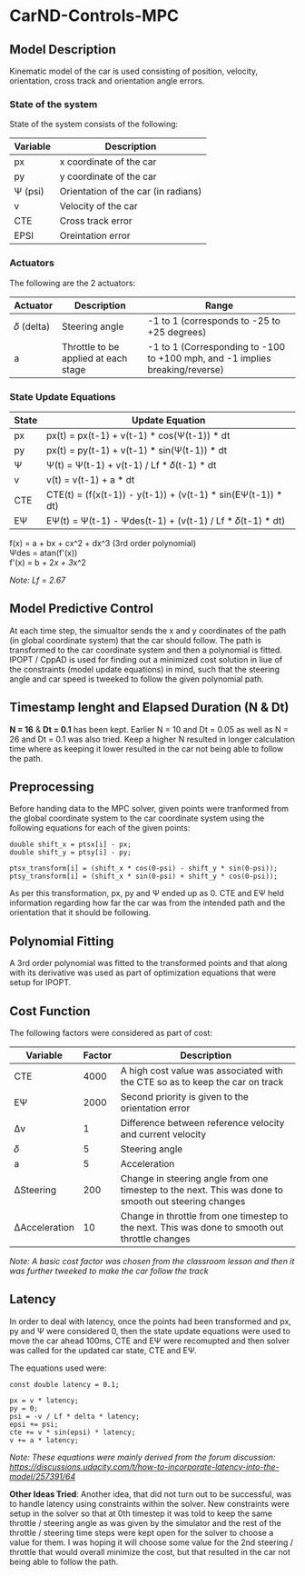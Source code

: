 # CarND-Controls-MPC

## Model Description

Kinematic model of the car is used consisting of position, velocity, orientation, cross track and orientation angle errors.

### State of the system

State of the system consists of the following:

|Variable|Description|
|---|---|
|px| x coordinate of the car|
|py| y coordinate of the car|
|Ψ (psi)| Orientation of the car (in radians)|
|v|Velocity of the car|
|CTE| Cross track error|
|EPSI|Oreintation error|

### Actuators

The following are the 2 actuators:

|Actuator|Description|Range|
|---|---|---|
| 𝛿 (delta)| Steering angle| -1 to 1 (corresponds to -25 to +25 degrees)|
| a| Throttle to be applied at each stage| -1 to 1 (Corresponding to -100 to +100 mph, and -1 implies breaking/reverse)

### State Update Equations

|State|Update Equation|
|---|---|
| px | px(t) = px(t-1) + v(t-1) * cos(Ψ(t-1)) * dt|
| py | px(t) = py(t-1) + v(t-1) * sin(Ψ(t-1)) * dt|
| Ψ | Ψ(t) = Ψ(t-1) + v(t-1) / Lf * 𝛿(t-1) * dt|
| v | v(t) = v(t-1) + a * dt|
| CTE | CTE(t) = (f(x(t-1)) - y(t-1)) + (v(t-1) * sin(EΨ(t-1)) * dt)|
| EΨ | EΨ(t) = Ψ(t-1) - Ψdes(t-1) + (v(t-1) / Lf * 𝛿(t-1) * dt)|


f(x) = a + bx + cx^2 + dx^3 (3rd order polynomial)   
Ψdes = atan(f'(x))   
f'(x) = b + 2*x + 3*x^2


*Note: Lf = 2.67*

## Model Predictive Control

At each time step, the simualtor sends the x and y coordinates of the path (in global coordinate system) that the car should follow. The path is transformed to the car coordinate system and then a polynomial is fitted. IPOPT / CppAD is used for finding out a minimized cost solution in liue of the constraints (model update equations) in mind, such that the steering angle and car speed is tweeked to follow the given polynomial path.

## Timestamp lenght and Elapsed Duration (N & Dt)

**N = 16** & **Dt = 0.1** has been kept. Earlier N = 10 and Dt = 0.05 as well as N = 26 and Dt = 0.1 was also tried. Keep a higher N resulted in longer calculation time where as keeping it lower resulted in the car not being able to follow the path.

## Preprocessing

Before handing data to the MPC solver, given points were tranformed from the global coordinate system to the car coordinate system using the following equations for each of the given points:

```
double shift_x = ptsx[i] - px;
double shift_y = ptsy[i] - py;

ptsx_transform[i] = (shift_x * cos(0-psi) - shift_y * sin(0-psi));
ptsy_transform[i] = (shift_x * sin(0-psi) + shift_y * cos(0-psi));
```

As per this transformation, px, py and Ψ ended up as 0. CTE and EΨ held information regarding how far the car was from the intended path and the orientation that it should be following.

## Polynomial Fitting

A 3rd order polynomial was fitted to the transformed points and that along with its derivative was used as part of optimization equations that were setup for IPOPT.

## Cost Function

The following factors were considered as part of cost:

|Variable|Factor|Description|
|---|---|---|
|CTE|4000|A high cost value was associated with the CTE so as to keep the car on track
|EΨ|2000|Second priority is given to the orientation error|
|Δv|1|Difference between reference velocity and current velocity|
|𝛿|5|Steering angle|
|a|5|Acceleration|
|ΔSteering|200|Change in steering angle from one timestep to the next. This was done to smooth out steering changes|
|ΔAcceleration|10|Change in throttle from one timestep to the next. This was done to smooth out throttle changes|

*Note: A basic cost factor was chosen from the classroom lesson and then it was further tweeked to make the car follow the track*

## Latency

In order to deal with latency, once the points had been transformed and px, py and Ψ were considered 0, then the state update equations were used to move the car ahead 100ms, CTE and EΨ were recomupted and then solver was called for the updated car state, CTE and EΨ.

The equations used were:

```
const double latency = 0.1;

px = v * latency;
py = 0;
psi = -v / Lf * delta * latency;
epsi += psi;
cte += v * sin(epsi) * latency;
v += a * latency;
```

*Note: These equations were mainly derived from the forum discussion: https://discussions.udacity.com/t/how-to-incorporate-latency-into-the-model/257391/64*

**Other Ideas Tried**: Another idea, that did not turn out to be successful, was to handle latency using constraints within the solver. New constraints were setup in the solver so that at 0th timestep it was told to keep the same throttle / steering angle as was given by the simulator and the rest of the throttle / steering time steps were kept open for the solver to choose a value for them. I was hoping it will choose some value for the 2nd steering / throttle that would overall minimize the cost, but that resulted in the car not being able to follow the path.